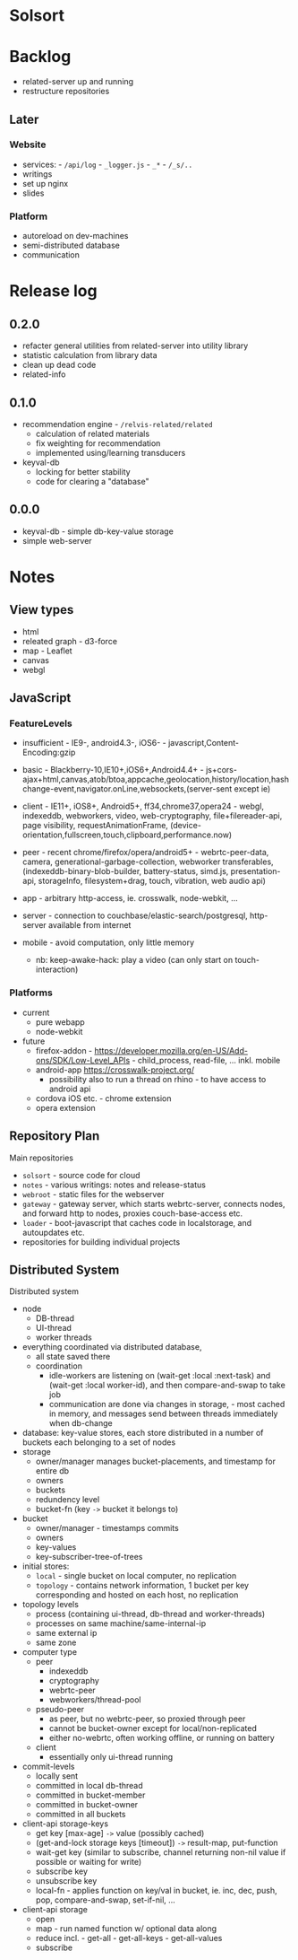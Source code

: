 # Solsort

# Backlog

- related-server up and running
- restructure repositories

## Later

### Website

- services: - `/api/log` - `_logger.js` - `_*` - `/_s/..`
- writings
- set up nginx
- slides

### Platform
- autoreload on dev-machines
- semi-distributed database
- communication

# Release log
## 0.2.0 

- refacter general utilities from related-server into utility library
- statistic calculation from library data
- clean up dead code
- related-info

## 0.1.0 

- recommendation engine - `/relvis-related/related`
  - calculation of related materials
  - fix weighting for recommendation
  - implemented using/learning transducers
- keyval-db
  - locking for better stability
  - code for clearing a "database"

## 0.0.0 

- keyval-db - simple db-key-value storage
- simple web-server

# Notes
## View types

- html
- releated graph - d3-force
- map - Leaflet
- canvas
- webgl

## JavaScript
### FeatureLevels

- insufficient - IE9-, android4.3-, iOS6- - javascript,Content-Encoding:gzip
- basic - Blackberry-10,IE10+,iOS6+,Android4.4+ - js+cors-ajax+html,canvas,atob/btoa,appcache,geolocation,history/location,hashchange-event,navigator.onLine,websockets,(server-sent except ie)
- client - IE11+, iOS8+, Android5+, ff34,chrome37,opera24 - webgl, indexeddb, webworkers, video, web-cryptography, file+filereader-api, page visibility, requestAnimationFrame, (device-orientation,fullscreen,touch,clipboard,performance.now)
- peer - recent chrome/firefox/opera/android5+ - webrtc-peer-data, camera, generational-garbage-collection, webworker transferables, (indexeddb-binary-blob-builder, battery-status, simd.js, presentation-api, storageInfo, filesystem+drag, touch, vibration, web audio api)
- app - arbitrary http-access, ie. crosswalk, node-webkit, ...
- server - connection to couchbase/elastic-search/postgresql, http-server available from internet

- mobile - avoid computation, only little memory
    - nb: keep-awake-hack: play a video (can only start on touch-interaction)


### Platforms

- current
  - pure webapp
  - node-webkit
- future
  - firefox-addon - https://developer.mozilla.org/en-US/Add-ons/SDK/Low-Level_APIs - child_process, read-file, ... inkl. mobile
  - android-app https://crosswalk-project.org/
    - possibility also to run a thread on rhino - to have access to android api
  - cordova iOS etc.  - chrome extension
  - opera extension

## Repository Plan

Main repositories

- `solsort` - source code for cloud
- `notes` - various writings: notes and release-status
- `webroot` - static files for the webserver
- `gateway` - gateway server, which starts webrtc-server, connects nodes, and forward http to nodes, proxies couch-base-access etc.
- `loader` - boot-javascript that caches code in localstorage, and autoupdates etc.
- repositories for building individual projects

## Distributed System
Distributed system
- node
  - DB-thread
  - UI-thread
  - worker threads
- everything coordinated via distributed database, 
  - all state saved there
  - coordination 
    - idle-workers are listening on (wait-get :local :next-task) and (wait-get :local worker-id), and then compare-and-swap to take job
    - communication are done via changes in storage, - most cached in memory, and messages send between threads immediately when db-change
- database: key-value stores, each store distributed in a number of buckets each belonging to a set of nodes
- storage
  - owner/manager manages bucket-placements, and timestamp for entire db
  - owners
  - buckets
  - redundency level
  - bucket-fn (key `->` bucket it belongs to)
- bucket
  - owner/manager - timestamps commits
  - owners
  - key-values
  - key-subscriber-tree-of-trees
- initial stores: 
  - `local` - single bucket on local computer, no replication
  - `topology` - contains network information, 1 bucket per key corresponding and hosted on each host, no replication
- topology levels
  - process (containing ui-thread, db-thread and worker-threads)
  - processes on same machine/same-internal-ip
  - same external ip
  - same zone
- computer type
  - peer
    - indexeddb
    - cryptography
    - webrtc-peer
    - webworkers/thread-pool
  - pseudo-peer
    - as peer, but no webrtc-peer, so proxied through peer
    - cannot be bucket-owner except for local/non-replicated
    - either no-webrtc, often working offline, or running on battery
  - client
    - essentially only ui-thread running
- commit-levels
  - locally sent
  - committed in local db-thread
  - committed in bucket-member
  - committed in bucket-owner
  - committed in all buckets
- client-api storage-keys
  - get key [max-age] `->` value (possibly cached)
  - (get-and-lock storage keys [timeout]) `->` result-map, put-function
  - wait-get key (similar to subscribe, channel returning non-nil value if possible or waiting for write)
  - subscribe key 
  - unsubscribe key
  - local-fn - applies function on key/val in bucket, ie. inc, dec, push, pop, compare-and-swap, set-if-nil, ...
- client-api storage
  - open
  - map - run named function w/ optional data along
  - reduce incl.  - get-all - get-all-keys - get-all-values
  - subscribe
